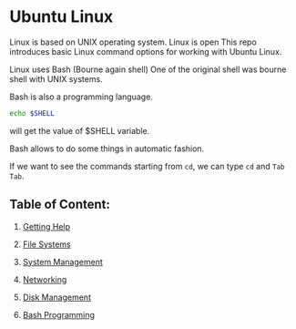 # Ubuntu Linux

Linux is based on UNIX operating system.
Linux is open
This repo introduces basic Linux command options for working with Ubuntu Linux.

Linux uses Bash (Bourne again shell)
One of the original shell was bourne shell with UNIX systems.

Bash is also a programming language.

```bash
echo $SHELL
```

will get the value of $SHELL variable.

Bash allows to do some things in automatic fashion.

If we want to see the commands starting from `cd`, we can type `cd` and `Tab Tab`.

## Table of Content:

1. [Getting Help](src/getting_help.md)

2. [File Systems](src/file_system.md)

3. [System Management](src/system_management.md)

4. [Networking](src/networking.md)

5. [Disk Management](src/disk_management.md)

6. [Bash Programming](src/bash_programming.md)
